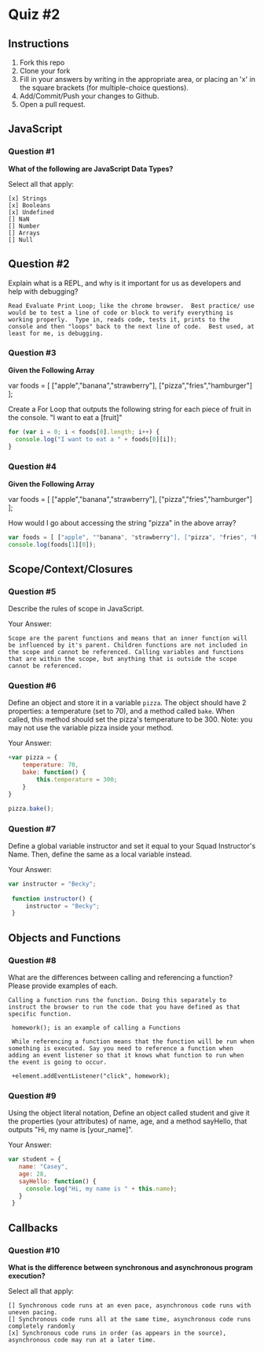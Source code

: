 # Quiz #2

## Instructions

1. Fork this repo
2. Clone your fork
3. Fill in your answers by writing in the appropriate area, or placing an 'x' in
the square brackets (for multiple-choice questions).
4. Add/Commit/Push your changes to Github.
5. Open a pull request.

## JavaScript

### Question #1

**What of the following are JavaScript Data Types?**

Select all that apply:
```
[x] Strings
[x] Booleans
[x] Undefined
[] NaN
[] Number
[] Arrays
[] Null
```

## Question #2

Explain what is a REPL, and why is it important for us as developers and help with debugging?

```text
Read Evaluate Print Loop; like the chrome browser.  Best practice/ use would be to test a line of code or block to verify everything is working properly.  Type in, reads code, tests it, prints to the console and then "loops" back to the next line of code.  Best used, at least for me, is debugging.
```
### Question #3

**Given the Following Array**

var foods = [ ["apple","banana","strawberry"], ["pizza","fries","hamburger"] ];

Create a For Loop that outputs the following string for each piece of fruit in the console. "I want to eat a [fruit]"

```js
for (var i = 0; i < foods[0].length; i++) {
  console.log("I want to eat a " + foods[0][i]);
}
```
### Question #4

**Given the Following Array**

var foods = [ ["apple","banana","strawberry"], ["pizza","fries","hamburger"] ];

How would I go about accessing the string "pizza" in the above array?

```js
var foods = [ ["apple", ""banana", "strawberry"], ["pizza", "fries", "hamburger"] ];
console.log(foods[1][0]);
```

## Scope/Context/Closures

### Question #5

Describe the rules of scope in JavaScript.

Your Answer:
```
Scope are the parent functions and means that an inner function will be influenced by it's parent. Children functions are not included in the scope and cannot be referenced. Calling variables and functions that are within the scope, but anything that is outside the scope cannot be referenced.
```

### Question #6

Define an object and store it in a variable `pizza`. The object should have 2
properties: a temperature (set to 70), and a method called `bake`. When called,
this method should set the pizza's temperature to be 300. Note: you may not use
the variable pizza inside your method.

Your Answer:
```js
+var pizza = {
    temperature: 70,
    bake: function() {
        this.temperature = 300;
    }
}

pizza.bake();
```

### Question #7

Define a global variable instructor and set it equal to your Squad Instructor's Name. Then, define the same as a local variable instead.

Your Answer:
```js
var instructor = "Becky";
 
 function instructor() {
     instructor = "Becky";
 }
```

## Objects and Functions

### Question #8

What are the differences between calling and referencing a function? Please provide examples of each.

```text
Calling a function runs the function. Doing this separately to instruct the browser to run the code that you have defined as that specific function.

 homework(); is an example of calling a Functions

 While referencing a function means that the function will be run when something is executed. Say you need to reference a function when adding an event listener so that it knows what function to run when the event is going to occur.

 +element.addEventListener("click", homework);
```
### Question #9

Using the object literal notation, Define an object called student and give it the properties (your attributes) of name, age, and a method sayHello, that outputs "Hi, my name is [your_name]".

Your Answer:
```js
var student = {
   name: "Casey",
   age: 28,
   sayHello: function() {
     console.log("Hi, my name is " + this.name);
   }
 }
```

## Callbacks

### Question #10

**What is the difference between synchronous and asynchronous program execution?**

Select all that apply:
```
[] Synchronous code runs at an even pace, asynchronous code runs with uneven pacing.
[] Synchronous code runs all at the same time, asynchronous code runs completely randomly
[x] Synchronous code runs in order (as appears in the source), asynchronous code may run at a later time.
```
